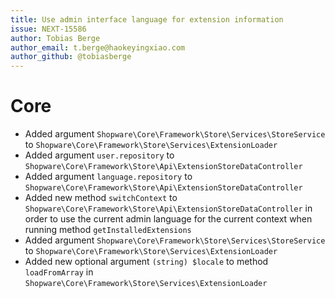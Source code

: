 ```yaml
---
title: Use admin interface language for extension information
issue: NEXT-15586
author: Tobias Berge
author_email: t.berge@haokeyingxiao.com 
author_github: @tobiasberge
---
```

# Core
* Added argument `Shopware\Core\Framework\Store\Services\StoreService` to `Shopware\Core\Framework\Store\Services\ExtensionLoader`
* Added argument `user.repository` to `Shopware\Core\Framework\Store\Api\ExtensionStoreDataController`
* Added argument `language.repository` to `Shopware\Core\Framework\Store\Api\ExtensionStoreDataController`
* Added new method `switchContext` to `Shopware\Core\Framework\Store\Api\ExtensionStoreDataController` in order to use the current admin language for the current context when running method `getInstalledExtensions`
* Added argument `Shopware\Core\Framework\Store\Services\StoreService` to `Shopware\Core\Framework\Store\Services\ExtensionLoader`
* Added new optional argument `(string) $locale` to method `loadFromArray` in `Shopware\Core\Framework\Store\Services\ExtensionLoader`
